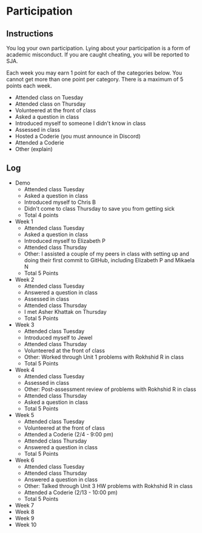 Participation
=============

## Instructions ##

You log your own participation. Lying about your participation is a form of
academic misconduct. If you are caught cheating, you will be reported to SJA.

Each week you may earn 1 point for each of the categories below. You cannot get
more than one point per category. There is a maximum of 5 points each week.

+ Attended class on Tuesday
+ Attended class on Thursday
+ Volunteered at the front of class
+ Asked a question in class
+ Introduced myself to someone I didn't know in class
+ Assessed in class
+ Hosted a Coderie (you must announce in Discord)
+ Attended a Coderie
+ Other (explain)

## Log ##

- Demo
	+ Attended class Tuesday
	+ Asked a question in class
	+ Introduced myself to Chris B
	+ Didn't come to class Thursday to save you from getting sick
	+ Total 4 points
- Week 1
	+ Attended class Tuesday
	+ Asked a question in class
	+ Introduced myself to Elizabeth P
	+ Attended class Thursday
	+ Other: I assisted a couple of my peers in class with setting up and doing their first commit to GitHub, including Elizabeth P and Mikaela N
	+ Total 5 Points
- Week 2
	+ Attended class Tuesday
	+ Answered a question in class
	+ Assessed in class
	+ Attended class Thursday
	+ I met Asher Khattak on Thursday
	+ Total 5 Points
- Week 3
	+ Attended class Tuesday
	+ Introduced myself to Jewel
	+ Attended class Thursday
	+ Volunteered at the front of class
	+ Other: Worked through Unit 1 problems with Rokhshid R in class
	+ Total 5 Points
- Week 4
	+ Attended class Tuesday
	+ Assessed in class
	+ Other: Post-assessment review of problems with Rokhshid R in class
	+ Attended class Thursday
	+ Asked a question in class
	+ Total 5 Points
- Week 5
	+ Attended class Tuesday
	+ Volunteered at the front of class
	+ Attended a Coderie (2/4 - 9:00 pm)
	+ Attended class Thursday
	+ Answered a question in class
	+ Total 5 Points
- Week 6
	+ Attended class Tuesday
	+ Attended class Thursday
	+ Answered a question in class
	+ Other: Talked through Unit 3 HW problems with Rokhshid R in class
	+ Attended a Coderie (2/13 - 10:00 pm)
	+ Total 5 Points
- Week 7
- Week 8
- Week 9
- Week 10
